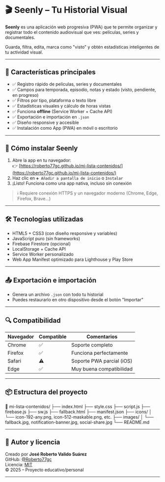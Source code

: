 # 🎬 Seenly – Tu Historial Visual

**Seenly** es una aplicación web progresiva (PWA) que te permite organizar y registrar todo el contenido audiovisual que ves: películas, series y documentales.

Guarda, filtra, edita, marca como "visto" y obtén estadísticas inteligentes de tu actividad visual.

---

## 🚀 Características principales

- ✅ Registro rápido de películas, series y documentales  
- ✅ Campos para temporada, episodio, notas y estado (visto, pendiente, en progreso)  
- ✅ Filtros por tipo, plataforma o texto libre  
- ✅ Estadísticas visuales y cálculo de horas vistas  
- ✅ Funciona **offline** (Service Worker + Cache API)  
- ✅ Exportación e importación en `.json`  
- ✅ Diseño responsive y accesible  
- ✅ Instalación como App (PWA) en móvil o escritorio

---

## 📱 Cómo instalar Seenly

1. Abre la app en tu navegador:  
   👉 [https://roberto77gc.github.io/mi-lista-contenidos/](https://roberto77gc.github.io/mi-lista-contenidos/)  
2. Haz clic en `➕ Añadir a pantalla de inicio` o `Instalar`  
3. ¡Listo! Funciona como una app nativa, incluso sin conexión

> ℹ️ Requiere conexión HTTPS y un navegador moderno (Chrome, Edge, Firefox, Brave...)

---

## 🛠️ Tecnologías utilizadas

- HTML5 + CSS3 (con diseño responsive y variables)
- JavaScript puro (sin frameworks)
- Firebase Firestore (opcional)
- LocalStorage + Cache API
- Service Worker personalizado
- Web App Manifest optimizado para Lighthouse y Play Store

---

## 📤 Exportación e importación

- Genera un archivo `.json` con todo tu historial  
- Puedes restaurarlo en otro dispositivo desde el botón "Importar"

---

## 🔍 Compatibilidad

| Navegador | Compatible | Comentarios                   |
|-----------|------------|-------------------------------|
| Chrome    | ✅         | Soporte completo              |
| Firefox   | ✅         | Funciona perfectamente        |
| Safari    | ⚠️         | Soporte PWA parcial (iOS)     |
| Edge      | ✅         | Muy buena compatibilidad      |

---

## 📦 Estructura del proyecto

📁 mi-lista-contenidos/
├── index.html
├── style.css
├── script.js
├── firebase.js
├── sw.js
├── fallback.html
├── manifest.json
├── icons/
│ └── icon-192-any.png, icon-512-maskable.png, etc.
├── images/
│ └── fallback.jpg, notification-banner.jpg, social-share.jpg
└── README.md

---

## 🧠 Autor y licencia

Creado por **José Roberto Valido Suárez**  
GitHub: [@Roberto77gc](https://github.com/Roberto77gc)  
Licencia: [MIT](https://opensource.org/licenses/MIT)  
© 2025 – Proyecto educativo/personal

---